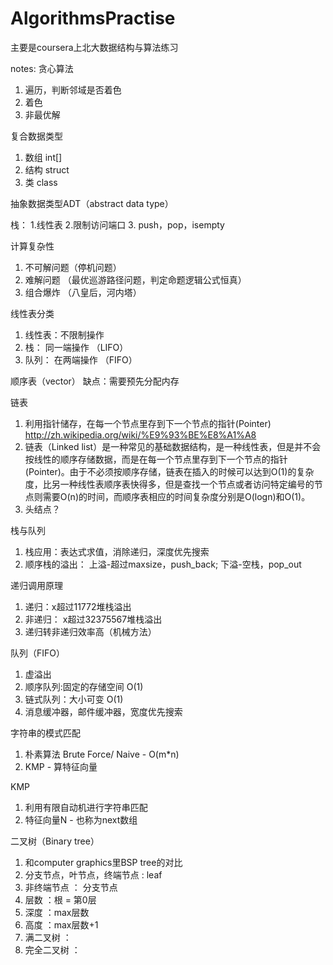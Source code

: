 AlgorithmsPractise
==================

主要是coursera上北大数据结构与算法练习

notes:
贪心算法
1. 遍历，判断邻域是否着色
2. 着色
3. 非最优解

复合数据类型
1. 数组 int[] 
2. 结构 struct
3. 类 class

抽象数据类型ADT（abstract data type）

栈：
1.线性表
2.限制访问端口
3. push，pop，isempty

计算复杂性
1. 不可解问题（停机问题）
2. 难解问题 （最优巡游路径问题，判定命题逻辑公式恒真）
3. 组合爆炸 （八皇后，河内塔）

线性表分类
1. 线性表：不限制操作
2. 栈： 同一端操作 （LIFO）
3. 队列： 在两端操作 （FIFO）

顺序表（vector）
缺点：需要预先分配内存

链表
1. 利用指针储存，在每一个节点里存到下一个节点的指针(Pointer)
http://zh.wikipedia.org/wiki/%E9%93%BE%E8%A1%A8
2. 链表（Linked list）是一种常见的基础数据结构，是一种线性表，但是并不会按线性的顺序存储数据，而是在每一个节点里存到下一个节点的指针(Pointer)。由于不必须按顺序存储，链表在插入的时候可以达到O(1)的复杂度，比另一种线性表顺序表快得多，但是查找一个节点或者访问特定编号的节点则需要O(n)的时间，而顺序表相应的时间复杂度分别是O(logn)和O(1)。
3. 头结点？

栈与队列
1. 栈应用：表达式求值，消除递归，深度优先搜索
2. 顺序栈的溢出： 上溢-超过maxsize，push_back; 下溢-空栈，pop_out

递归调用原理
1. 递归：x超过11772堆栈溢出
2. 非递归： x超过32375567堆栈溢出
3. 递归转非递归效率高（机械方法）

队列（FIFO）
1. 虚溢出
2. 顺序队列:固定的存储空间 O(1)
3. 链式队列：大小可变 O(1)
4. 消息缓冲器，邮件缓冲器，宽度优先搜索

字符串的模式匹配
1. 朴素算法 Brute Force/ Naive - O(m*n)
2. KMP - 算特征向量

KMP
1. 利用有限自动机进行字符串匹配
2. 特征向量N - 也称为next数组


二叉树（Binary tree）
1. 和computer graphics里BSP tree的对比
2. 分支节点，叶节点，终端节点 : leaf
3. 非终端节点 ： 分支节点
4. 层数 ：根 = 第0层
5. 深度 ：max层数
6. 高度 ：max层数+1
7. 满二叉树 ：
8. 完全二叉树 ：

